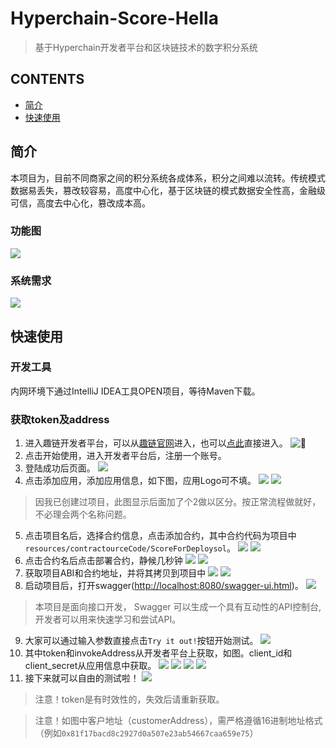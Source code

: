 # Hyperchain-Score-Hella
> 基于Hyperchain开发者平台和区块链技术的数字积分系统
## CONTENTS
- [简介](#简介)
- [快速使用](#快速使用)
## 简介
本项目为，目前不同商家之间的积分系统各成体系，积分之间难以流转。传统模式数据易丢失，篡改较容易，高度中心化，基于区块链的模式数据安全性高，金融级可信，高度去中心化，篡改成本高。
### 功能图
![](images/fuction.png)
### 系统需求
![](images/require.png)
## 快速使用
### 开发工具
内网环境下通过IntelliJ IDEA工具OPEN项目，等待Maven下载。
### 获取token及address
1. 进入趣链开发者平台，可以从[趣链官网](https://www.hyperchain.cn/)进入，也可以[点此](https://www.hyperchain.cn/products/devplatform)直接进入。
![](images/startinto.png)
2. 点击开始使用，进入开发者平台后，注册一个账号。
3. 登陆成功后页面。
![](images/platindex.png)
4. 点击添加应用，添加应用信息，如下图，应用Logo可不填。
![](images/addApp.png)
![](images/addAppSuccess.png)
> 因我已创建过项目，此图显示后面加了个2做以区分。按正常流程做就好，不必理会两个名称问题。
5. 点击项目名后，选择合约信息，点击添加合约，其中合约代码为项目中`resources/contractourceCode/ScoreForDeploysol`。
![](images/addContract.png)
![](images/addContractSuccess.png)
6. 点击合约名后点击部署合约，静候几秒钟
![](images/startDeploy.png)
![](images/deploySuccess.png)
7. 获取项目ABI和合约地址，并将其拷贝到项目中
![](images/copyABI.png)
![](images/copyABI2.png)
8. 启动项目后，打开swagger([http://localhost:8080/swagger-ui.html](http://localhost:8080/swagger-ui.html))。
![](images/swagger.png)
> 本项目是面向接口开发， Swagger 可以生成一个具有互动性的API控制台,开发者可以用来快速学习和尝试API。
9. 大家可以通过输入参数直接点击`Try it out!`按钮开始测试。
![](images/useSwagger.png)
10. 其中token和invokeAddress从开发者平台上获取，如图。client_id和client_secret从应用信息中获取。
![](images/getToken.png)
![](images/getInfo.png)
![](images/getAccessToken.png)
![](images/createAddress.png)
11. 接下来就可以自由的测试啦！
![](images/success.png)
> 注意！token是有时效性的，失效后请重新获取。

> 注意！如图中客户地址（customerAddress），需严格遵循16进制地址格式（例如`0x81f17bacd8c2927d0a507e23ab54667caa659e75`）